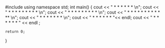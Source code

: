 #include <iostream>
using namespace std;
int main()
{
	cout << "            *                 *         *        *   *    *                            \n";
	cout << "          *   *              *  *      * *       *   *   *                              \n";
	cout << "         *     *            *    *    *   *      *   * *                             \n";
	cout << "        * * * * *          *      *  *     *     *   **                              \n";
	cout << "       *         *        *        *        *    *   *                              \n";
	cout << "      *           *      *                   *   *   *                            "<< endl;
	cout << "     *             *    *                     *  *   *                            " << endl ;



	return 0;
}
